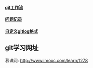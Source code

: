 #### [git工作流](./git工作流.md)

#### [问题记录](./问题记录.md)

#### [自定义gitlog格式](./自定义gitlog格式.md)


## git学习网址
慕课网: http://www.imooc.com/learn/1278